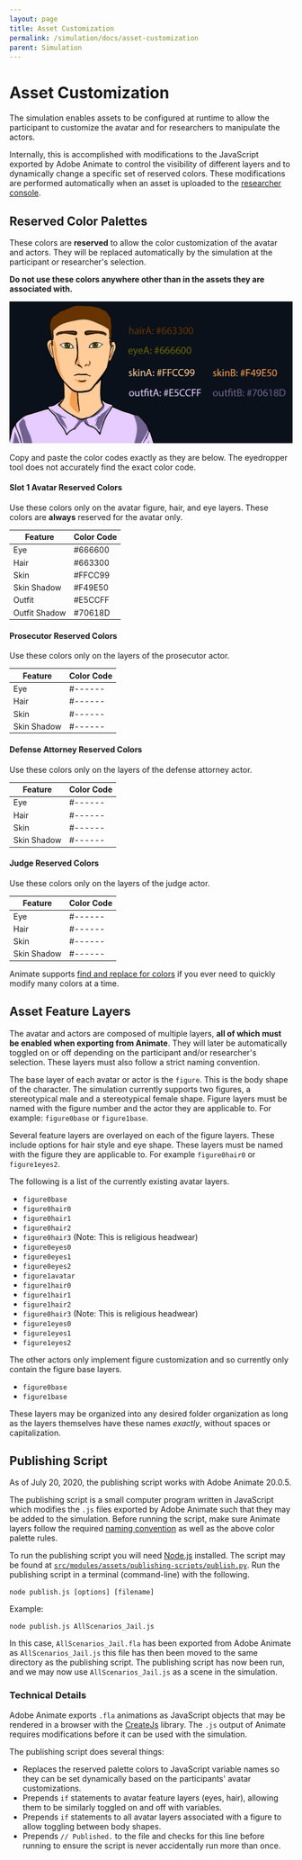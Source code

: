 ```yaml
---
layout: page
title: Asset Customization
permalink: /simulation/docs/asset-customization
parent: Simulation
---
```

# Asset Customization

The simulation enables assets to be configured at runtime to allow the participant to customize the avatar and for researchers to manipulate the actors.

Internally, this is accomplished with modifications to the JavaScript exported by Adobe Animate to control the visibility of different layers and to dynamically change a specific set of reserved colors. These modifications are performed automatically when an asset is uploaded to the [researcher console](/console).

## Reserved Color Palettes

These colors are **reserved** to allow the color customization of the avatar and actors. They will be replaced automatically by the simulation at the participant or researcher's selection.

**Do not use these colors anywhere other than in the assets they are associated with.**

<img src="/img/palettization.png">

Copy and paste the color codes exactly as they are below. The eyedropper tool does not accurately find the exact color code.

#### Slot 1 Avatar Reserved Colors

Use these colors only on the avatar figure, hair, and eye layers. These colors are __always__ reserved for the avatar only.

| Feature | Color Code |
| --- | --- |
| Eye | #666600 |
| Hair | #663300 |
| Skin | #FFCC99 |
| Skin Shadow | #F49E50 |
| Outfit | #E5CCFF |
| Outfit Shadow | #70618D |

#### Prosecutor Reserved Colors

Use these colors only on the layers of the prosecutor actor.

| Feature | Color Code |
| --- | --- |
| Eye | #------ |
| Hair | #------ |
| Skin | #------ |
| Skin Shadow | #------ |

#### Defense Attorney Reserved Colors

Use these colors only on the layers of the defense attorney actor.

| Feature | Color Code |
| --- | --- |
| Eye | #------ |
| Hair | #------ |
| Skin | #------ |
| Skin Shadow | #------ |

#### Judge Reserved Colors

Use these colors only on the layers of the judge actor.

| Feature | Color Code |
| --- | --- |
| Eye | #------ |
| Hair | #------ |
| Skin | #------ |
| Skin Shadow | #------ |

 Animate supports [find and replace for colors](https://helpx.adobe.com/au/animate/using/find-replace.html#find_and_replace_colors) if you ever need to quickly modify many colors at a time.

## Asset Feature Layers

The avatar and actors are composed of multiple layers, __all of which must be enabled when exporting from Animate__. They will later be automatically toggled on or off depending on the participant and/or researcher's selection. These layers must also follow a strict naming convention.

The base layer of each avatar or actor is the `figure`. This is the body shape of the character. The simulation currently supports two figures, a stereotypical male and a stereotypical female shape. Figure layers must be named with the figure number and the actor they are applicable to. For example: `figure0base` or `figure1base`.

Several feature layers are overlayed on each of the figure layers. These include options for hair style and eye shape. These layers must be named with the figure they are applicable to. For example `figure0hair0` or `figure1eyes2`.

The following is a list of the currently existing avatar layers.

* `figure0base`
* `figure0hair0`
* `figure0hair1`
* `figure0hair2`
* `figure0hair3` (Note: This is religious headwear)
* `figure0eyes0`
* `figure0eyes1`
* `figure0eyes2`
* `figure1avatar`
* `figure1hair0`
* `figure1hair1`
* `figure1hair2`
* `figure0hair3` (Note: This is religious headwear)
* `figure1eyes0`
* `figure1eyes1`
* `figure1eyes2`

The other actors only implement figure customization and so currently only contain the figure base layers.

* `figure0base`
* `figure1base`

These layers may be organized into any desired folder organization as long as the layers themselves have these names _exactly_, without spaces or capitalization.

## Publishing Script

As of July 20, 2020, the publishing script works with Adobe Animate 20.0.5.

The publishing script is a small computer program written in JavaScript which modifies the `.js` files exported by Adobe Animate such that they may be added to the simulation. Before running the script, make sure Animate layers follow the required [naming convention](/simulation/docs/art-documentation) as well as the above color palette rules.

To run the publishing script you will need [Node.js](https://nodejs.org/en/) installed. The script may be found at [`src/modules/assets/publishing-scripts/publish.py`](https://github.com/Plea-Justice/simulation-assets/blob/master/publish.js). Run the publishing script in a terminal (command-line) with the following.

```
node publish.js [options] [filename]
```

Example:

```
node publish.js AllScenarios_Jail.js
```

In this case, `AllScenarios_Jail.fla` has been exported from Adobe Animate as `AllScenarios_Jail.js` this file has then been moved to the same directory as the publishing script. The publishing script has now been run, and we may now use `AllScenarios_Jail.js` as a scene in the simulation.

### Technical Details

Adobe Animate exports `.fla` animations as JavaScript objects that may be rendered in a browser with the [CreateJs](https://createjs.com/) library. The `.js` output of Animate requires modifications before it can be used with the simulation.

The publishing script does several things:

* Replaces the reserved palette colors to JavaScript variable names so they can be set dynamically based on the participants' avatar customizations.
* Prepends `if` statements to avatar feature layers (eyes, hair), allowing them to be similarly toggled on and off with variables.
* Prepends `if` statements to all avatar layers associated with a figure to allow toggling between body shapes.
* Prepends `// Published.` to the file and checks for this line before running to ensure the script is never accidentally run more than once.